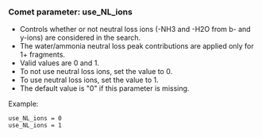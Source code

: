 ### Comet parameter: use_NL_ions

- Controls whether or not neutral loss ions (-NH3 and -H2O from b- and y-ions) are considered in the search.
- The water/ammonia neutral loss peak contributions are applied only for 1+ fragments.
- Valid values are 0 and 1.
- To not use neutral loss ions, set the value to 0.
- To use neutral loss ions, set the value to 1.
- The default value is "0" if this parameter is missing.

Example:
```
use_NL_ions = 0
use_NL_ions = 1
```
